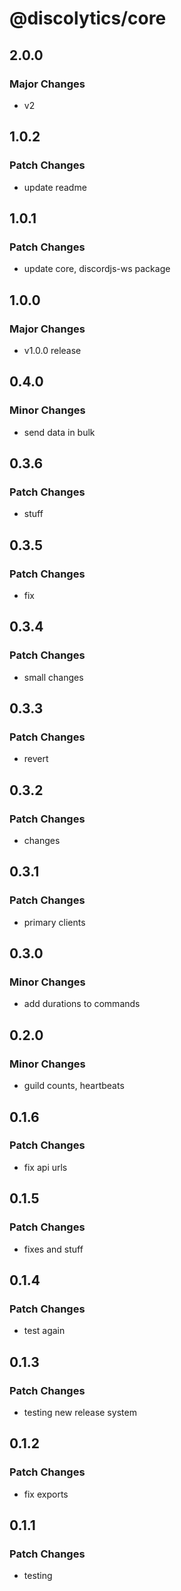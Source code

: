 # @discolytics/core

## 2.0.0

### Major Changes

- v2

## 1.0.2

### Patch Changes

- update readme

## 1.0.1

### Patch Changes

- update core, discordjs-ws package

## 1.0.0

### Major Changes

- v1.0.0 release

## 0.4.0

### Minor Changes

- send data in bulk

## 0.3.6

### Patch Changes

- stuff

## 0.3.5

### Patch Changes

- fix

## 0.3.4

### Patch Changes

- small changes

## 0.3.3

### Patch Changes

- revert

## 0.3.2

### Patch Changes

- changes

## 0.3.1

### Patch Changes

- primary clients

## 0.3.0

### Minor Changes

- add durations to commands

## 0.2.0

### Minor Changes

- guild counts, heartbeats

## 0.1.6

### Patch Changes

- fix api urls

## 0.1.5

### Patch Changes

- fixes and stuff

## 0.1.4

### Patch Changes

- test again

## 0.1.3

### Patch Changes

- testing new release system

## 0.1.2

### Patch Changes

- fix exports

## 0.1.1

### Patch Changes

- testing
